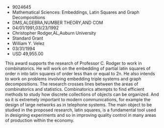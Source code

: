 
* 9024645
* Mathematical Sciences: Embeddings, Latin Squares and Graph Decompositions
* DMS,ALGEBRA,NUMBER THEORY,AND COM
* 04/01/1991,03/23/1992
* Christopher Rodger,AL,Auburn University
* Standard Grant
* William Y. Velez
* 03/31/1994
* USD 49,955.00

This award supports the research of Professor C. Rodger to work in
combinatorics. He will work on the embedding of partial latin squares of order n
into latin squares of order less than or equal to 2n. He also intends to work on
problems involving embedding triple systems and graph decompositions. The
research crosses lines between the areas of combinatorics and statistics.
Combinatorics attempts to find efficient methods to study how discrete
collections of objects can be organized. And so it is extremely important to
modern communications, for example the design of large networks as in telephone
systems. The main object to be studied in the proposed research, latin squares,
is a fundamental tool used in designing experiments and so in improving quality
control in many areas of production within the economy.

